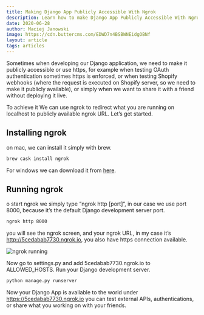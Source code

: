 ```yaml
---
title: Making Django App Publicly Accessible With Ngrok
description: Learn how to make Django App Publicly Accessible With Ngrok following this short article
date: 2020-06-28
author: Maciej Janowski
image: https://cdn.buttercms.com/EDWD7n4BSBWNEidgOBNf
layout: article
tags: articles
---
```

Sometimes when developing our Django application, we need to make it publicly accessible or use https, for example when testing OAuth authentication sometimes https is enforced, or when testing Shopify webhooks (where the request is executed on Shopify server, so we need to make it publicly available), or simply when we want to share it with a friend without deploying it live.

To achieve it We can use ngrok to redirect what you are running on localhost to publicly available ngrok URL. Let’s get started.

## Installing ngrok

on mac, we can install it simply with brew.

```bash
brew cask install ngrok
```
For windows we can download it from [here](https://ngrok.com/download).

## Running ngrok
o start ngrok we simply type “ngrok http [port]“, in our case we use port 8000, because it’s the default Django development server port.

```bash
ngrok http 8000
```
you will see the ngrok screen, and your ngrok URL, in my case it’s http://5cedabab7730.ngrok.io, you also have https connection available.

![ngrok running](https://dev-to-uploads.s3.amazonaws.com/i/imo5v2a5tpqh2abnb1gt.png)

Now go to settings.py and add 5cedabab7730.ngrok.io to ALLOWED_HOSTS. Run your Django development server.

```bash
python manage.py runserver
```

Now your Django App is available to the world under https://5cedabab7730.ngrok.io you can test external APIs, authentications, or share what you working on with your friends.